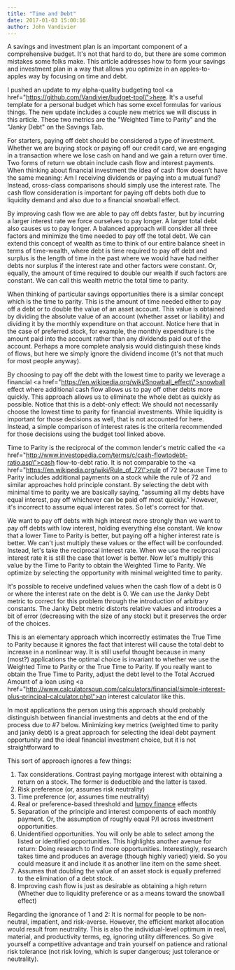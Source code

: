 ```yaml
---
title: "Time and Debt"
date: 2017-01-03 15:00:16
author: John Vandivier
---
```




A savings and investment plan is an important component of a comprehensive budget. It's not that hard to do, but there are some common mistakes some folks make. This article addresses how to form your savings and investment plan in a way that allows you optimize in an apples-to-apples way by focusing on time and debt.

I pushed an update to my alpha-quality budgeting tool <a href=\"https://github.com/Vandivier/budget-tool\">here</a>. It's a useful template for a personal budget which has some excel formulas for various things. The new update includes a couple new metrics we will discuss in this article. These two metrics are the \"Weighted Time to Parity\" and the \"Janky Debt\" on the Savings Tab.

For starters, paying off debt should be considered a type of investment. Whether we are buying stock or paying off our credit card, we are engaging in a transaction where we lose cash on hand and we gain a return over time. Two forms of return we obtain include cash flow and interest payments. When thinking about financial investment the idea of cash flow doesn't have the same meaning: Am I receiving dividends or paying into a mutual fund? Instead, cross-class comparisons should simply use the interest rate. The cash flow consideration is important for paying off debts both due to liquidity demand and also due to a financial snowball effect.

By improving cash flow we are able to pay off debts faster, but by incurring a larger interest rate we force ourselves to pay longer. A larger total debt also causes us to pay longer. A balanced approach will consider all three factors and minimize the time needed to pay off the total debt. We can extend this concept of wealth as time to think of our entire balance sheet in terms of time-wealth, where debt is time required to pay off debt and surplus is the length of time in the past where we would have had neither debts nor surplus if the interest rate and other factors were constant. Or, equally, the amount of time required to double our wealth if such factors are constant. We can call this wealth metric the total time to parity.

When thinking of particular savings opportunities there is a similar concept which is the time to parity. This is the amount of time needed either to pay off a debt or to double the value of an asset account. This value is obtained by dividing the absolute value of an account (whether asset or liability) and dividing it by the monthly expenditure on that account. Notice here that in the case of preferred stock, for example, the monthly expenditure is the amount paid into the account rather than any dividends paid out of the account. Perhaps a more complete analysis would distinguish these kinds of flows, but here we simply ignore the dividend income (it's not that much for most people anyway).

By choosing to pay off the debt with the lowest time to parity we leverage a financial <a href=\"https://en.wikipedia.org/wiki/Snowball_effect\">snowball effect</a> where additional cash flow allows us to pay off other debts more quickly. This approach allows us to eliminate the whole debt as quickly as possible. Notice that this is a debt-only effect: We should not necessarily choose the lowest time to parity for financial investments. While liquidity is important for those decisions as well, that is not accounted for here. Instead, a simple comparison of interest rates is the criteria recommended for those decisions using the budget tool linked above.

Time to Parity is the reciprocal of the common lender's metric called the <a href=\"http://www.investopedia.com/terms/c/cash-flowtodebt-ratio.asp\">cash flow-to-debt ratio</a>. It is not comparable to the <a href=\"https://en.wikipedia.org/wiki/Rule_of_72\">rule of 72</a> because Time to Parity includes additional payments on a stock while the rule of 72 and similar approaches hold principle constant. By selecting the debt with minimal time to parity we are basically saying, \"assuming all my debts have equal interest, pay off whichever can be paid off most quickly.\" However, it's incorrect to assume equal interest rates. So let's correct for that.

We want to pay off debts with high interest more strongly than we want to pay off debts with low interest, holding everything else constant. We know that a lower Time to Parity is better, but paying off a higher interest rate is better. We can't just multiply these values or the effect will be confounded. Instead, let's take the reciprocal interest rate. When we use the reciprocal interest rate it is still the case that lower is better. Now let's multiply this value by the Time to Parity to obtain the Weighted Time to Parity. We optimize by selecting the opportunity with minimal weighted time to parity.

It's possible to receive undefined values when the cash flow of a debt is 0 or where the interest rate on the debt is 0. We can use the Janky Debt metric to correct for this problem through the introduction of arbitrary constants. The Janky Debt metric distorts relative values and introduces a bit of error (decreasing with the size of any stock) but it preserves the order of the choices.

This is an elementary approach which incorrectly estimates the True Time to Parity because it ignores the fact that interest will cause the total debt to increase in a nonlinear way. It is still useful thought because in many (most?) applications the optimal choice is invariant to whether we use the Weighted Time to Parity or the True Time to Parity. If you really want to obtain the True Time to Parity, adjust the debt level to the Total Accrued Amount of a loan using <a href=\"http://www.calculatorsoup.com/calculators/financial/simple-interest-plus-principal-calculator.php\">an interest calculator like this</a>.

In most applications the person using this approach should probably distinguish between financial investments and debts at the end of the process due to #7 below. Minimizing key metrics (weighted time to parity and janky debt) is a great approach for selecting the ideal debt payment opportunity and the ideal financial investment choice, but it is not straightforward to

This sort of approach ignores a few things:
<ol>
 	<li>Tax considerations. Contrast paying mortgage interest with obtaining a return on a stock. The former is deductible and the latter is taxed.</li>
 	<li>Risk preference (or, assumes risk neutrality)</li>
 	<li>Time preference (or, assumes time neutrality)</li>
 	<li>Real or preference-based threshold and <a href=\"http://chicagounbound.uchicago.edu/cgi/viewcontent.cgi?article=1311&amp;context=law_and_economics\">lumpy finance</a> effects</li>
 	<li>Separation of the principle and interest components of each monthly payment. Or, the assumption of roughly equal P/I across investment opportunities.</li>
 	<li>Unidentified opportunities. You will only be able to select among the listed or identified opportunities. This highlights another avenue for return: Doing research to find more opportunities. Interestingly, research takes time and produces an average (though highly varied) yield. So you could measure it and include it as another line item on the same sheet.</li>
 	<li>Assumes that doubling the value of an asset stock is equally preferred to the elimination of a debt stock.</li>
 	<li>Improving cash flow is just as desirable as obtaining a high return (Whether due to liquidity preference or as a means toward the snowball effect)</li>
</ol>
Regarding the ignorance of 1 and 2: It is normal for people to be non-neutral, impatient, and risk-averse. However, the efficient market allocation would result from neutrality. This is also the individual-level optimum in real, material, and productivity terms, eg, ignoring utility differences. So give yourself a competitive advantage and train yourself on patience and rational risk tolerance (not risk loving, which is super dangerous; just tolerance or neutrality).